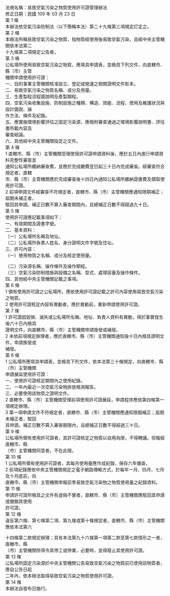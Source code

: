 法規名稱：易致空氣污染之物質使用許可證管理辦法  
修正日期：民國 109 年 03 月 23 日  
第 1 條  
本辦法依空氣污染防制法（以下簡稱本法）第二十九條第三項規定訂定之。  
第 2 條  
本辦法所稱易致空氣污染之物質，指物質經使用後易致空氣污染，且經中央主管機關依本法第二  
十九條第二項規定公告者。  
第 3 條  
公私場所使用易致空氣污染之物質，應填具申請表，並檢具下列文件，向直轄市、縣（市）主管  
機關申請使用許可證：  
一、目的事業主管機關核准設立、登記或營運之相關證明文件影本。  
二、易致空氣污染之物質名稱、成分及用量。  
三、生產製程流程圖說明及產製期程。  
四、空氣污染收集設施、防制設施之種類、構造、效能、流程、使用及維護狀況與設計圖說、操  
作方法、條件及紀錄。  
五、應實施環境影響評估之固定污染源，應檢附審查通過之環境影響說明書、評估書所載內容及  
審查結論。  
六、其他經中央主管機關指定之文件。  
第 4 條  
1 直轄市、縣（市）主管機關受理使用許可證申請資料後，應於五日內進行申請資料完整性審查並  
通知公私場所繳納審查費，並應於完成繳費翌日起三十日內完成審查。經審查符合規定者，直轄  
市、縣（市）主管機關應於完成審查後十四日內通知公私場所繳納證書費及領取使用許可證。  
2 前項申請文件經審查不符規定者，直轄市、縣（市）主管機關應通知限期補正；屆期未補正者，  
駁回其申請。補正日數不算入審查期間內，且總補正日數不得超過九十日。  
第 5 條  
使用許可證應記載事項如下：  
一、有效期間及證書字號。  
二、基本資料：  
（一）公私場所名稱及地址。  
（二）公私場所負責人姓名、身分證明文件字號及住址。  
三、許可內容：  
（一）使用物質之名稱、成分及核定使用量。  


（二）污染源名稱、操作條件及操作期程。  
（三）空氣污染防制措施與設備之名稱、型式、處理容量及操作條件。  
四、其他經中央主管機關記載之事項。  
第 6 條  
1 領有使用許可證之公私場所，應依使用許可證記載之許可內容使用易致空氣污染之物質。  
2 使用許可證核定內容有異動者，應於異動前，重新申請使用許可證。  
第 7 條  
1 許可證因毀損、滅失或公私場所名稱、地址、負責人資料有異動，得於事實發生後六十日內檢具  
證明文件，向直轄市、縣（市）主管機關申請換發或補發。  
2 未依前項規定辦理者，應於直轄市、縣（市）主管機關通知後十日內檢具證明文件，申請換發或  
補發。  
第 8 條  
1 公私場所應填具申請表，並檢具下列文件，依本法第三十條規定，向直轄市、縣（市）主管機關  
申請展延使用許可證：  
一、使用許可證核定期間內之使用紀錄。  
二、一年內最近一次空氣污染物排放檢測報告。  
三、必要使用該物質之證明文件。  
2 直轄市、縣（市）主管機關受理前項使用許可證展延，申請程序應依第四條第一項規定辦理。  
3 第一項申請文件不符規定者，直轄市、縣（市）主管機關應通知限期補正；屆期未補正者，駁回  
其申請。補正日數不算入審查期限內，且總補正日數不得超過三十日。  
第 9 條  
公私場所領有使用許可證者，其許可證核定之物質以自用為限，不得轉讓。但報經直轄市、縣  
（市）主管機關同意者，不在此限。  
第 10 條  
1 公私場所領有使用許可證者，其每月使用量應作成紀錄，保存六年備查。  
2 前項紀錄應依中央主管機關規定之電子網路傳輸方式，於每年一月、四月、七月及十月底前，向  
直轄市、縣（市）主管機關申報前季易致空氣污染物之物質使用量之紀錄資料。  
第 11 條  
申請許可證所檢具之文件有虛偽不實者，直轄市、縣（市）主管機關應駁回其申請或撤銷其使用  
許可證。  
第 12 條  
違反第六條、第七條第二項、第九條或第十條規定者，直轄市、縣（市）主管機關應依本法第六  


十四條第二款規定辦理；具有本法第九十六條第一項第二款至第七款情形之一者，直轄市、縣  
（市）主管機關除得令其停工或停業，必要時，並得廢止其使用許可證。  
第 13 條  
公私場所固定污染源於中央主管機關公告易致空氣污染之物質前已使用該物質者，應自公告日起  
二年內，依本辦法取得易致空氣污染之物質使用許可證。  
第 14 條  
本辦法自發布日施行。  



